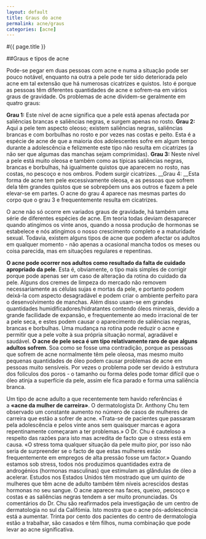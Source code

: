 ```yaml
---
layout: default
title: Graus do acne
permalink: acne/graus
categories: [acne]
---
```


#{{ page.title }}

##Graus e tipos de acne

Pode-se pegar em duas pessoas com acne e numa a situação pode ser pouco notável, enquanto na outra a pele pode ter sido deteriorada pelo acne em tal extensão que há numerosas cicatrizes e quistos. Isto é porque as pessoas têm diferentes quantidades de acne e sofrem-na em vários graus de gravidade. Os problemas de acne dividem-se geralmente em quatro graus:

__Grau 1:__ Este nível de acne significa que a pele está apenas afectada por saliências brancas e saliências negras, e surgem apenas no rosto.
__Grau 2:__ Aqui a pele tem aspecto oleoso; existem saliências negras, saliências brancas e com borbulhas no rosto e por vezes nas costas e peito. Esta é a espécie de acne de que a maioria dos adolescentes sofre em algum tempo durante a adolescência e felizmente este tipo não resulta em cicatrizes (a não ser que algumas das manchas sejam comprimidas).
__Grau 3:__ Neste nível a pele está muito oleosa e também como as típicas saliências negras, brancas e borbulhas, há igualmente quistos que aparecem no rosto, nas costas, no pescoço e nos ombros. Podem surgir cicatrizes.
__Grau 4: __Esta forma de acne tem pele excessivamente oleosa, e as pessoas que sofrem dela têm grandes quistos que se sobrepõem uns aos outros e fazem a pele elevar-se em partes. O acne do grau 4 aparece nas mesmas partes do corpo que o grau 3 e frequentemente resulta em cicatrizes.

O acne não só ocorre em variados graus de gravidade, há também uma série de diferentes espécies de acne. Em teoria todas deviam desaparecer quando atingimos os vinte anos, quando a nossa produção de hormonas se estabelece e nós atingimos o nosso crescimento completo e a maturidade sexual. Todavia, existem alguns tipos de acne que podem afectar os adultos em qualquer momento - não apenas a ocasional mancha todos os meses ou coisa parecida, mas em situações regulares e repentinas.

__O acne pode ocorrer nos adultos como resultado da falta de cuidado apropriado da pele__. Esta é, obviamente, o tipo mais simples de corrigir porque pode apenas ser um caso de alteração da rotina do cuidado da pele. Alguns dos cremes de limpeza do mercado não removem necessariamente as células sujas e mortas da pele, e portanto podem deixá-la com aspecto desagradável e podem criar o ambiente perfeito para o desenvolvimento de manchas. Além disso usam-se em grandes quantidades humidificadores/hidratantes contendo óleos minerais, devido a grande facilidade de expansão, e frequentemente ao medo irracional de ter a pele seca, e estes podem causar o aparecimento de saliências negras, brancas e borbulhas. Uma mudança na rotina pode reduzir o acne e permitir que a pele volte à sua própria situação normal, agradável e saudável.
__O acne de pele seca é um tipo relativamente raro de que alguns adultos sofrem__. Soa como se fosse uma contradição, porque as pessoas que sofrem de acne normalmente têm pele oleosa, mas mesmo muito pequenas quantidades de óleo podem causar problemas de acne em pessoas muito sensíveis. Por vezes o problema pode ser devido à estrutura dos folículos dos poros - o tamanho ou forma deles pode tomar difícil que o óleo atinja a superfície da pele, assim ele fica parado e forma uma saliência branca.

Um tipo de acne adulto a que recentemente tem havido referências é a __«acne da mulher de carreira»__. O dermatologista Dr. Anthony Chu tem observado um constante aumento no número de casos de mulheres de carreira que estão a sofrer de acne. «Trata-se de pacientes que passaram pela adolescência e pelos vinte anos sem quaisquer marcas e agora repentinamente começaram a ter problemas.» O Dr. Chu é cauteloso a respeito das razões para isto mas acredita de facto que o stress está em causa. «O stress toma qualquer situação da pele muito pior, por isso não seria de surpreender se o facto de que estas mulheres estão frequentemente em empregos de alta pressão fosse um factor.» Quando estamos sob stress, todos nós produzimos quantidades extra de androgénios (hormonas masculinas) que estimulam as glândulas de óleo a acelerar. Estudos nos Estados Unidos têm mostrado que um quinto de mulheres que têm acne de adulto também têm níveis acrescidos destas hormonas no seu sangue. O acne aparece nas faces, queixo, pescoço e costas e as saliências negras tendem a ser muito pronunciadas. Os comentários do Dr. Chu são reafirmados pela investigação de um centro de dermatologia no sul da Califómia. Isto mostra que o acne pós-adolescência está a aumentar. Trinta por cento dos pacientes do centro de dermatologia estão a trabalhar, são casados e têm filhos, numa combinação que pode levar ao acne significativa.
